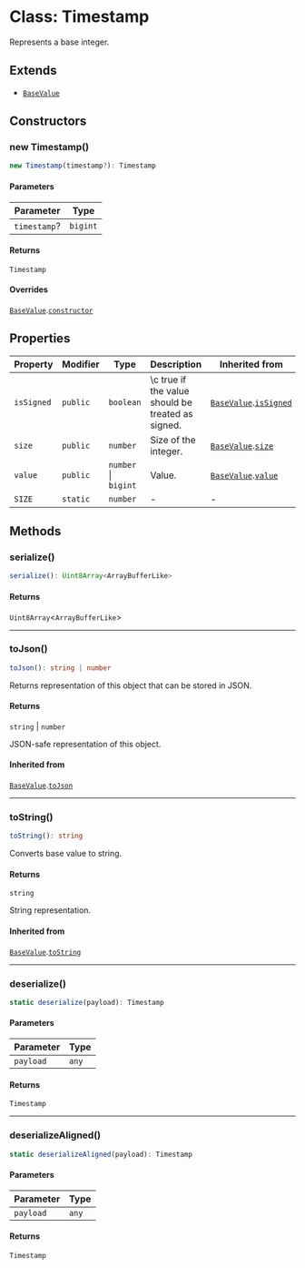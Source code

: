 # Class: Timestamp

Represents a base integer.

## Extends

- [`BaseValue`](../../../../index/classes/BaseValue.md)

## Constructors

### new Timestamp()

```ts
new Timestamp(timestamp?): Timestamp
```

#### Parameters

| Parameter | Type |
| ------ | ------ |
| `timestamp`? | `bigint` |

#### Returns

`Timestamp`

#### Overrides

[`BaseValue`](../../../../index/classes/BaseValue.md).[`constructor`](../../../../index/classes/BaseValue.md#constructor)

## Properties

| Property | Modifier | Type | Description | Inherited from |
| ------ | ------ | ------ | ------ | ------ |
| <a id="issigned"></a> `isSigned` | `public` | `boolean` | \c true if the value should be treated as signed. | [`BaseValue`](../../../../index/classes/BaseValue.md).[`isSigned`](../../../../index/classes/BaseValue.md#issigned) |
| <a id="size"></a> `size` | `public` | `number` | Size of the integer. | [`BaseValue`](../../../../index/classes/BaseValue.md).[`size`](../../../../index/classes/BaseValue.md#size) |
| <a id="value"></a> `value` | `public` | `number` \| `bigint` | Value. | [`BaseValue`](../../../../index/classes/BaseValue.md).[`value`](../../../../index/classes/BaseValue.md#value) |
| <a id="size-1"></a> `SIZE` | `static` | `number` | - | - |

## Methods

### serialize()

```ts
serialize(): Uint8Array<ArrayBufferLike>
```

#### Returns

`Uint8Array`&lt;`ArrayBufferLike`&gt;

***

### toJson()

```ts
toJson(): string | number
```

Returns representation of this object that can be stored in JSON.

#### Returns

`string` \| `number`

JSON-safe representation of this object.

#### Inherited from

[`BaseValue`](../../../../index/classes/BaseValue.md).[`toJson`](../../../../index/classes/BaseValue.md#tojson)

***

### toString()

```ts
toString(): string
```

Converts base value to string.

#### Returns

`string`

String representation.

#### Inherited from

[`BaseValue`](../../../../index/classes/BaseValue.md).[`toString`](../../../../index/classes/BaseValue.md#tostring)

***

### deserialize()

```ts
static deserialize(payload): Timestamp
```

#### Parameters

| Parameter | Type |
| ------ | ------ |
| `payload` | `any` |

#### Returns

`Timestamp`

***

### deserializeAligned()

```ts
static deserializeAligned(payload): Timestamp
```

#### Parameters

| Parameter | Type |
| ------ | ------ |
| `payload` | `any` |

#### Returns

`Timestamp`
